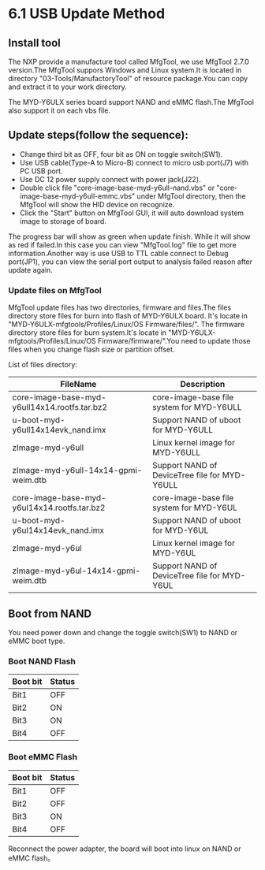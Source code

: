 # 6.1 USB Update Method

## Install tool

The NXP provide a manufacture tool called MfgTool, we use MfgTool 2.7.0 version.The MfgTool suppors Windows and Linux system.It is located in directory "03-Tools/ManufactoryTool" of resource package.You can copy and extract it to your work directory.

The MYD-Y6ULX series board support NAND and eMMC flash.The MfgTool also support it on each vbs file.

## Update steps(follow the sequence):

* Change third bit as OFF, four bit as ON on toggle switch(SW1).
* Use USB cable(Type-A to Micro-B) connect to micro usb port(J7) with PC USB port.
* Use DC 12 power supply connect with power jack(J22).
* Double click file "core-image-base-myd-y6ull-nand.vbs" or "core-image-base-myd-y6ull-emmc.vbs" under MfgTool directory, then the MfgTool will show the HID device on recognize.
* Click the "Start" button on MfgTool GUI, it will auto download system image to storage of board.

The progress bar will show as green when update finish. While it will show as red if failed.In this case you can view "MfgTool.log" file to get more information.Another way is use USB to TTL cable connect to Debug port(JP1), you can view the serial port output to analysis failed reason after update again.

### Update files on MfgTool

MfgTool update files has two directories, firmware and files.The files directory store files for burn into flash of MYD-Y6ULX board. It's locate in "MYD-Y6ULX-mfgtools/Profiles/Linux/OS Firmware/files/".
The firmware directory store files for burn system.It's locate in "MYD-Y6ULX-mfgtools/Profiles/Linux/OS Firmware/firmware/".You need to update those files when you change flash size or partition offset.

List of files directory:

FileName | Description
---- | -----
core-image-base-myd-y6ull14x14.rootfs.tar.bz2 | core-image-base file system for MYD-Y6ULL
u-boot-myd-y6ull14x14evk_nand.imx | Support NAND of uboot for MYD-Y6ULL
zImage-myd-y6ull | Linux kernel image for MYD-Y6ULL
zImage-myd-y6ull-14x14-gpmi-weim.dtb | Support NAND of DeviceTree file for MYD-Y6ULL
core-image-base-myd-y6ul14x14.rootfs.tar.bz2 | core-image-base file system for MYD-Y6UL
u-boot-myd-y6ul14x14evk_nand.imx | Support NAND of uboot for MYD-Y6UL
zImage-myd-y6ul | Linux kernel image for MYD-Y6UL
zImage-myd-y6ul-14x14-gpmi-weim.dtb | Support NAND of DeviceTree file for MYD-Y6UL

## Boot from NAND

You need power down and change the toggle switch(SW1) to NAND or eMMC boot type.

### Boot NAND Flash

Boot bit | Status
--- | ----
Bit1 | OFF
Bit2 | ON
Bit3 | ON
Bit4 | OFF

### Boot eMMC Flash

Boot bit | Status
--- | ----
Bit1 | OFF
Bit2 | OFF
Bit3 | ON
Bit4 | OFF


Reconnect the power adapter, the board will boot into linux on NAND or eMMC flash。
